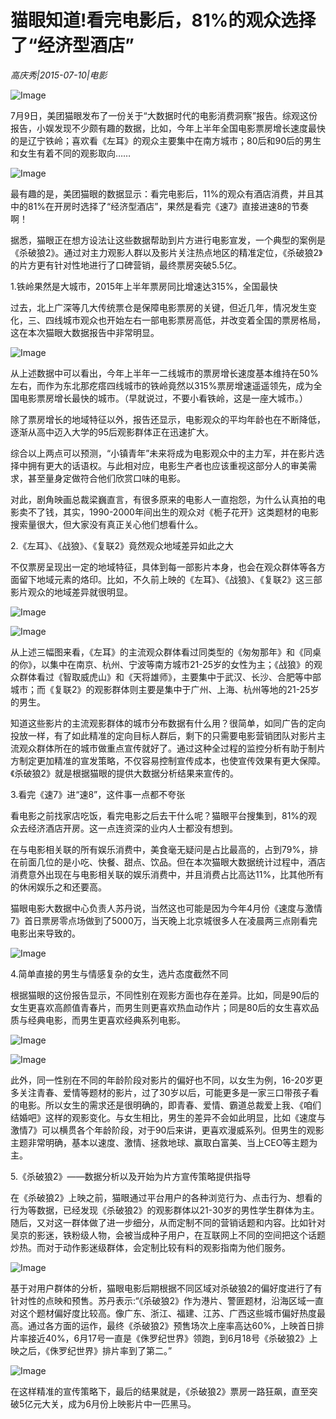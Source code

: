# 猫眼知道!看完电影后，81%的观众选择了“经济型酒店”

*高庆秀|2015-07-10|电影*

![Image](http://si1.go2yd.com/get-image/0HxJqfxgpXs)

7月9日，美团猫眼发布了一份关于“大数据时代的电影消费洞察”报告。综观这份报告，小娱发现不少颇有趣的数据，比如，今年上半年全国电影票房增长速度最快的是辽宁铁岭；喜欢看《左耳》的观众主要集中在南方城市；80后和90后的男生和女生有着不同的观影取向……

![Image](http://si1.go2yd.com/get-image/0HxJqizD3T6)

最有趣的是，美团猫眼的数据显示：看完电影后，11%的观众有酒店消费，并且其中的81%在开房时选择了“经济型酒店”，果然是看完《速7》直接进速8的节奏啊！

据悉，猫眼正在想方设法让这些数据帮助到片方进行电影宣发，一个典型的案例是《杀破狼2》。通过对主力观影人群以及影片关注热点地区的精准定位，《杀破狼2》的片方更有针对性地进行了口碑营销，最终票房突破5.5亿。

1.铁岭果然是大城市，2015年上半年票房同比增速达315%，全国最快

过去，北上广深等几大传统票仓是保障电影票房的关键，但近几年，情况发生变化，三、四线城市观众也开始左右一部电影票房高低，并改变着全国的票房格局，这在本次猫眼大数据报告中非常明显。

![Image](http://si1.go2yd.com/get-image/0HxJqsSjoDw)

从上述数据中可以看出，今年上半年一二线城市的票房增长速度基本维持在50%左右，而作为东北那疙瘩四线城市的铁岭竟然以315%票房增速遥遥领先，成为全国电影票房增长最快的城市。（早就说过，不要小看铁岭，这是一座大城市。）

除了票房增长的地域特征以外，报告还显示，电影观众的平均年龄也在不断降低，逐渐从高中迈入大学的95后观影群体正在迅速扩大。

综合以上两点可以预测，“小镇青年”未来将成为电影观众中的主力军，并在影片选择中拥有更大的话语权。与此相对应，电影生产者也应该重视这部分人的审美需求，甚至量身定做符合他们欣赏口味的电影。

对此，剧角映画总裁梁巍直言，有很多原来的电影人一直抱怨，为什么认真拍的电影卖不了钱，其实，1990-2000年间出生的观众对《栀子花开》这类题材的电影搜索量很大，但大家没有真正关心他们想看什么。

2.《左耳》、《战狼》、《复联2》竟然观众地域差异如此之大

不仅票房呈现出一定的地域特征，具体到每一部影片本身，也会在观众群体等各方面留下地域元素的烙印。比如，不久前上映的《左耳》、《战狼》、《复联2》这三部影片观众的地域差异就很明显。

![Image](http://si1.go2yd.com/get-image/0HxJqoS2bQm)

![Image](http://si1.go2yd.com/get-image/0HxJqtlF0RU)

从上述三幅图来看，《左耳》的主流观众群体看过同类型的《匆匆那年》和《同桌的你》，以集中在南京、杭州、宁波等南方城市21-25岁的女性为主；《战狼》的观众群体看过《智取威虎山》和《天将雄师》，主要集中于武汉、长沙、合肥等中部城市；而《复联2》的观影群体则主要是集中于广州、上海、杭州等地的21-25岁的男生。

知道这些影片的主流观影群体的城市分布数据有什么用？很简单，如同广告的定向投放一样，有了如此精准的定向目标人群后，剩下的只需要电影营销团队对影片主流观众群体所在的城市做重点宣传就好了。通过这种全过程的监控分析有助于制片方制定更加精准的宣发策略，不仅容易控制宣传成本，也使宣传效果有更大保障。《杀破狼2》就是根据猫眼的提供大数据分析结果来宣传的。

3.看完《速7》进“速8”，这件事一点都不夸张

看电影之前找家店吃饭，看完电影之后去干什么呢？猫眼平台搜集到，81%的观众去经济酒店开房。这一点连资深的业内人士都没有想到。

在与电影相关联的所有娱乐消费中，美食毫无疑问是占比最高的，占到79%，排在前面几位的是小吃、快餐、甜点、饮品。但在本次猫眼大数据统计过程中，酒店消费意外出现在与电影相关联的娱乐消费中，并且消费占比高达11%，比其他所有的休闲娱乐之和还要高。

猫眼电影大数据中心负责人苏丹说，当然这也可能是因为今年4月份《速度与激情7》首日票房零点场做到了5000万，当天晚上北京城很多人在凌晨两三点刚看完电影出来导致的。

![Image](http://si1.go2yd.com/get-image/0HxJqmqly8O)

4.简单直接的男生与情感复杂的女生，选片态度截然不同

根据猫眼的这份报告显示，不同性别在观影方面也存在差异。比如，同是90后的女生更喜欢高颜值青春片，而男生则更喜欢热血动作片；同是80后的女生喜欢品质与经典电影，而男生更喜欢经典系列电影。

![Image](http://si1.go2yd.com/get-image/0HxJqlTSiZ6)

![Image](http://si1.go2yd.com/get-image/0HxJqkEdQA4)

此外，同一性别在不同的年龄阶段对影片的偏好也不同，以女生为例，16-20岁更多关注青春、爱情等题材的影片，过了30岁以后，可能更多是一家三口带孩子看的电影。所以女生的需求还是很明确的，即青春、爱情、霸道总裁爱上我、《咱们结婚吧》这样的观影变化。与女生相比，男生的差异不会如此明显，比如《速度与激情7》可以横贯各个年龄阶段，对于90后来讲，更喜欢漫威系列。但男生的观影主题非常明确，基本以速度、激情、拯救地球、赢取白富美、当上CEO等主题为主。

5.《杀破狼2》——数据分析以及开始为片方宣传策略提供指导

在《杀破狼2》上映之前，猫眼通过平台用户的各种浏览行为、点击行为、想看的行为等数据，已经发现《杀破狼2》的观影群体以21-30岁的男性学生群体为主。随后，又对这一群体做了进一步细分，从而定制不同的营销话题和内容。比如针对吴京的影迷，铁粉级人物，会被当成种子用户，在互联网上不同的空间把这个话题炒热。而对于动作影迷级群体，会定制比较有料的观影指南为他们服务。

![Image](http://si1.go2yd.com/get-image/0HxJqhQR2WG)

基于对用户群体的分析，猫眼电影后期根据不同区域对杀破狼2的偏好度进行了有针对性的点映和预售。苏丹表示:“《杀破狼2》作为港片、警匪题材，沿海区域一直对这个题材偏好度比较高。像广东、浙江、福建、江苏、广西这些城市偏好热度最高。通过各方面的运作，最终《杀破狼2》预售场次上座率高达60%，上映首日排片率接近40%，6月17号一直是《侏罗纪世界》领跑，到6月18号《杀破狼2》上映之后，《侏罗纪世界》排片率到了第二。”

![Image](http://si1.go2yd.com/get-image/0HxJqq2nmpE)

在这样精准的宣传策略下，最后的结果就是，《杀破狼2》票房一路狂飙，直至突破5亿元大关，成为6月份上映影片中一匹黑马。

